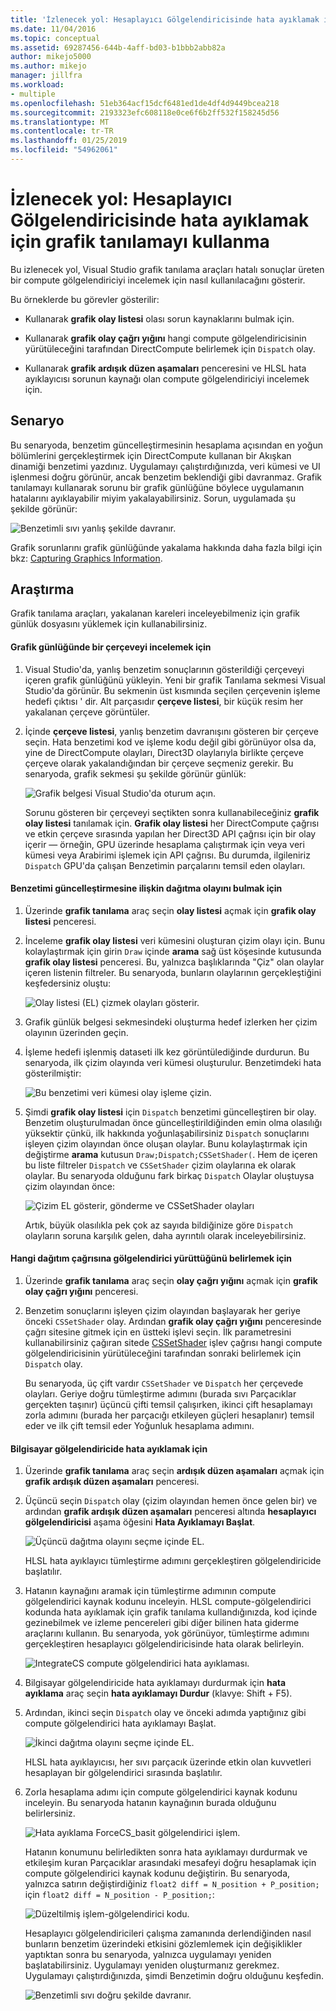 ```yaml
---
title: 'İzlenecek yol: Hesaplayıcı Gölgelendiricisinde hata ayıklamak için grafik tanılamayı kullanma | Microsoft Docs'
ms.date: 11/04/2016
ms.topic: conceptual
ms.assetid: 69287456-644b-4aff-bd03-b1bbb2abb82a
author: mikejo5000
ms.author: mikejo
manager: jillfra
ms.workload:
- multiple
ms.openlocfilehash: 51eb364acf15dcf6481ed1de4df4d9449bcea218
ms.sourcegitcommit: 2193323efc608118e0ce6f6b2ff532f158245d56
ms.translationtype: MT
ms.contentlocale: tr-TR
ms.lasthandoff: 01/25/2019
ms.locfileid: "54962061"
---
```

# <a name="walkthrough-using-graphics-diagnostics-to-debug-a-compute-shader"></a>İzlenecek yol: Hesaplayıcı Gölgelendiricisinde hata ayıklamak için grafik tanılamayı kullanma
Bu izlenecek yol, Visual Studio grafik tanılama araçları hatalı sonuçlar üreten bir compute gölgelendiriciyi incelemek için nasıl kullanılacağını gösterir.  
  
 Bu örneklerde bu görevler gösterilir:  
  
-   Kullanarak **grafik olay listesi** olası sorun kaynaklarını bulmak için.  
  
-   Kullanarak **grafik olay çağrı yığını** hangi compute gölgelendiricisinin yürütüleceğini tarafından DirectCompute belirlemek için `Dispatch` olay.  
  
-   Kullanarak **grafik ardışık düzen aşamaları** penceresini ve HLSL hata ayıklayıcısı sorunun kaynağı olan compute gölgelendiriciyi incelemek için.  
  
## <a name="scenario"></a>Senaryo  
 Bu senaryoda, benzetim güncelleştirmesinin hesaplama açısından en yoğun bölümlerini gerçekleştirmek için DirectCompute kullanan bir Akışkan dinamiği benzetimi yazdınız. Uygulamayı çalıştırdığınızda, veri kümesi ve UI işlenmesi doğru görünür, ancak benzetim beklendiği gibi davranmaz. Grafik tanılamayı kullanarak sorunu bir grafik günlüğüne böylece uygulamanın hatalarını ayıklayabilir miyim yakalayabilirsiniz. Sorun, uygulamada şu şekilde görünür:  
  
 ![Benzetimli sıvı yanlış şekilde davranır. ](media/gfx_diag_demo_compute_shader_fluid_problem.png "gfx_diag_demo_compute_shader_fluid_problem")  
  
 Grafik sorunlarını grafik günlüğünde yakalama hakkında daha fazla bilgi için bkz: [Capturing Graphics Information](capturing-graphics-information.md).  
  
## <a name="investigation"></a>Araştırma  
 Grafik tanılama araçları, yakalanan kareleri inceleyebilmeniz için grafik günlük dosyasını yüklemek için kullanabilirsiniz.  
  
#### <a name="to-examine-a-frame-in-a-graphics-log"></a>Grafik günlüğünde bir çerçeveyi incelemek için  
  
1. Visual Studio'da, yanlış benzetim sonuçlarının gösterildiği çerçeveyi içeren grafik günlüğünü yükleyin. Yeni bir grafik Tanılama sekmesi Visual Studio'da görünür. Bu sekmenin üst kısmında seçilen çerçevenin işleme hedefi çıktısı ' dir. Alt parçasıdır **çerçeve listesi**, bir küçük resim her yakalanan çerçeve görüntüler.  
  
2. İçinde **çerçeve listesi**, yanlış benzetim davranışını gösteren bir çerçeve seçin. Hata benzetimi kod ve işleme kodu değil gibi görünüyor olsa da, yine de DirectCompute olayları, Direct3D olaylarıyla birlikte çerçeve çerçeve olarak yakalandığından bir çerçeve seçmeniz gerekir. Bu senaryoda, grafik sekmesi şu şekilde görünür günlük:  
  
    ![Grafik belgesi Visual Studio'da oturum açın. ](media/gfx_diag_demo_compute_shader_fluid_step_1.png "gfx_diag_demo_compute_shader_fluid_step_1")  
  
   Sorunu gösteren bir çerçeveyi seçtikten sonra kullanabileceğiniz **grafik olay listesi** tanılamak için. **Grafik olay listesi** her DirectCompute çağrısı ve etkin çerçeve sırasında yapılan her Direct3D API çağrısı için bir olay içerir — örneğin, GPU üzerinde hesaplama çalıştırmak için veya veri kümesi veya Arabirimi işlemek için API çağrısı. Bu durumda, ilgileniriz `Dispatch` GPU'da çalışan Benzetimin parçalarını temsil eden olayları.  
  
#### <a name="to-find-the-dispatch-event-for-the-simulation-update"></a>Benzetimi güncelleştirmesine ilişkin dağıtma olayını bulmak için  
  
1. Üzerinde **grafik tanılama** araç seçin **olay listesi** açmak için **grafik olay listesi** penceresi.  
  
2. İnceleme **grafik olay listesi** veri kümesini oluşturan çizim olayı için. Bunu kolaylaştırmak için girin `Draw` içinde **arama** sağ üst köşesinde kutusunda **grafik olay listesi** penceresi. Bu, yalnızca başlıklarında "Çiz" olan olaylar içeren listenin filtreler. Bu senaryoda, bunların olaylarının gerçekleştiğini keşfedersiniz oluştu:  
  
    ![Olay listesi &#40;EL&#41; çizmek olayları gösterir. ](media/gfx_diag_demo_compute_shader_fluid_step_2.png "gfx_diag_demo_compute_shader_fluid_step_2")  
  
3. Grafik günlük belgesi sekmesindeki oluşturma hedef izlerken her çizim olayının üzerinden geçin.  
  
4. İşleme hedefi işlenmiş dataseti ilk kez görüntülediğinde durdurun. Bu senaryoda, ilk çizim olayında veri kümesi oluşturulur. Benzetimdeki hata gösterilmiştir:  
  
    ![Bu benzetimi veri kümesi olay işleme çizin. ](media/gfx_diag_demo_compute_shader_fluid_step_3.png "gfx_diag_demo_compute_shader_fluid_step_3")  
  
5. Şimdi **grafik olay listesi** için `Dispatch` benzetimi güncelleştiren bir olay. Benzetim oluşturulmadan önce güncelleştirildiğinden emin olma olasılığı yüksektir çünkü, ilk hakkında yoğunlaşabilirsiniz `Dispatch` sonuçlarını işleyen çizim olayından önce oluşan olaylar. Bunu kolaylaştırmak için değiştirme **arama** kutusun `Draw;Dispatch;CSSetShader(`. Hem de içeren bu liste filtreler `Dispatch` ve `CSSetShader` çizim olaylarına ek olarak olaylar. Bu senaryoda olduğunu fark birkaç `Dispatch` Olaylar oluştuysa çizim olayından önce:  
  
    ![Çizim EL gösterir, gönderme ve CSSetShader olayları](media/gfx_diag_demo_compute_shader_fluid_step_4.png "gfx_diag_demo_compute_shader_fluid_step_4")  
  
   Artık, büyük olasılıkla pek çok az sayıda bildiğinize göre `Dispatch` olayların soruna karşılık gelen, daha ayrıntılı olarak inceleyebilirsiniz.  
  
#### <a name="to-determine-which-compute-shader-a-dispatch-call-executes"></a>Hangi dağıtım çağrısına gölgelendirici yürüttüğünü belirlemek için  
  
1. Üzerinde **grafik tanılama** araç seçin **olay çağrı yığını** açmak için **grafik olay çağrı yığını** penceresi.  
  
2. Benzetim sonuçlarını işleyen çizim olayından başlayarak her geriye önceki `CSSetShader` olay. Ardından **grafik olay çağrı yığını** penceresinde çağrı sitesine gitmek için en üstteki işlevi seçin. İlk parametresini kullanabilirsiniz çağıran sitede [CSSetShader](/windows/desktop/api/d3d11/nf-d3d11-id3d11devicecontext-cssetshader) işlev çağrısı hangi compute gölgelendiricisinin yürütüleceğini tarafından sonraki belirlemek için `Dispatch` olay.  
  
   Bu senaryoda, üç çift vardır `CSSetShader` ve `Dispatch` her çerçevede olayları. Geriye doğru tümleştirme adımını (burada sıvı Parçacıklar gerçekten taşınır) üçüncü çifti temsil çalışırken, ikinci çift hesaplamayı zorla adımını (burada her parçacığı etkileyen güçleri hesaplanır) temsil eder ve ilk çift temsil eder Yoğunluk hesaplama adımını.  
  
#### <a name="to-debug-the-compute-shader"></a>Bilgisayar gölgelendiricide hata ayıklamak için  
  
1. Üzerinde **grafik tanılama** araç seçin **ardışık düzen aşamaları** açmak için **grafik ardışık düzen aşamaları** penceresi.  
  
2. Üçüncü seçin `Dispatch` olay (çizim olayından hemen önce gelen bir) ve ardından **grafik ardışık düzen aşamaları** penceresi altında **hesaplayıcı gölgelendiricisi** aşama öğesini  **Hata Ayıklamayı Başlat**.  
  
    ![Üçüncü dağıtma olayını seçme içinde EL.](media/gfx_diag_demo_compute_shader_fluid_step_6.png "gfx_diag_demo_compute_shader_fluid_step_6")  
  
    HLSL hata ayıklayıcı tümleştirme adımını gerçekleştiren gölgelendiricide başlatılır.  
  
3. Hatanın kaynağını aramak için tümleştirme adımının compute gölgelendirici kaynak kodunu inceleyin. HLSL compute-gölgelendirici kodunda hata ayıklamak için grafik tanılama kullandığınızda, kod içinde gezinebilmek ve izleme pencereleri gibi diğer bilinen hata giderme araçlarını kullanın. Bu senaryoda, yok görünüyor, tümleştirme adımını gerçekleştiren hesaplayıcı gölgelendiricisinde hata olarak belirleyin.  
  
    ![IntegrateCS compute gölgelendirici hata ayıklaması. ](media/gfx_diag_demo_compute_shader_fluid_step_7.png "gfx_diag_demo_compute_shader_fluid_step_7")  
  
4. Bilgisayar gölgelendiricide hata ayıklamayı durdurmak için **hata ayıklama** araç seçin **hata ayıklamayı Durdur** (klavye: Shift + F5).  
  
5. Ardından, ikinci seçin `Dispatch` olay ve önceki adımda yaptığınız gibi compute gölgelendirici hata ayıklamayı Başlat.  
  
    ![İkinci dağıtma olayını seçme içinde EL.](media/gfx_diag_demo_compute_shader_fluid_step_8.png "gfx_diag_demo_compute_shader_fluid_step_8")  
  
    HLSL hata ayıklayıcısı, her sıvı parçacık üzerinde etkin olan kuvvetleri hesaplayan bir gölgelendirici sırasında başlatılır.  
  
6. Zorla hesaplama adımı için compute gölgelendirici kaynak kodunu inceleyin. Bu senaryoda hatanın kaynağının burada olduğunu belirlersiniz.  
  
    ![Hata ayıklama ForceCS&#95;basit gölgelendirici işlem. ](media/gfx_diag_demo_compute_shader_fluid_step_9.png "gfx_diag_demo_compute_shader_fluid_step_9")  
  
   Hatanın konumunu belirledikten sonra hata ayıklamayı durdurmak ve etkileşim kuran Parçacıklar arasındaki mesafeyi doğru hesaplamak için compute gölgelendirici kaynak kodunu değiştirin. Bu senaryoda, yalnızca satırın değiştirdiğiniz `float2 diff = N_position + P_position;` için `float2 diff = N_position - P_position;`:  
  
   ![Düzeltilmiş işlem&#45;gölgelendirici kodu. ](media/gfx_diag_demo_compute_shader_fluid_step_10.png "gfx_diag_demo_compute_shader_fluid_step_10")  
  
   Hesaplayıcı gölgelendiricileri çalışma zamanında derlendiğinden nasıl bunların benzetim üzerindeki etkisini gözlemlemek için değişiklikler yaptıktan sonra bu senaryoda, yalnızca uygulamayı yeniden başlatabilirsiniz. Uygulamayı yeniden oluşturmanız gerekmez. Uygulamayı çalıştırdığınızda, şimdi Benzetimin doğru olduğunu keşfedin.  
  
   ![Benzetimli sıvı doğru şekilde davranır. ](media/gfx_diag_demo_compute_shader_fluid_resolution.png "gfx_diag_demo_compute_shader_fluid_resolution")